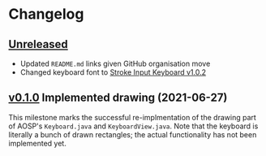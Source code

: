 # Changelog


## [Unreleased]

- Updated `README.md` links given GitHub organisation move
- Changed keyboard font to [Stroke Input Keyboard v1.0.2]


## [v0.1.0] Implemented drawing (2021-06-27)

This milestone marks the successful re-implmentation
of the drawing part of AOSP's `Keyboard.java` and `KeyboardView.java`.
Note that the keyboard is literally a bunch of drawn rectangles;
the actual functionality has not been implemented yet.


[Unreleased]:
  https://github.com/stroke-input/stroke-input-android/compare/v0.1.0...HEAD
[v0.1.0]:
  https://github.com/stroke-input/stroke-input-android/releases/tag/v0.1.0

[Stroke Input Keyboard v1.0.2]:
  https://github.com/stroke-input/stroke-input-font/releases/tag/v1.0.2
